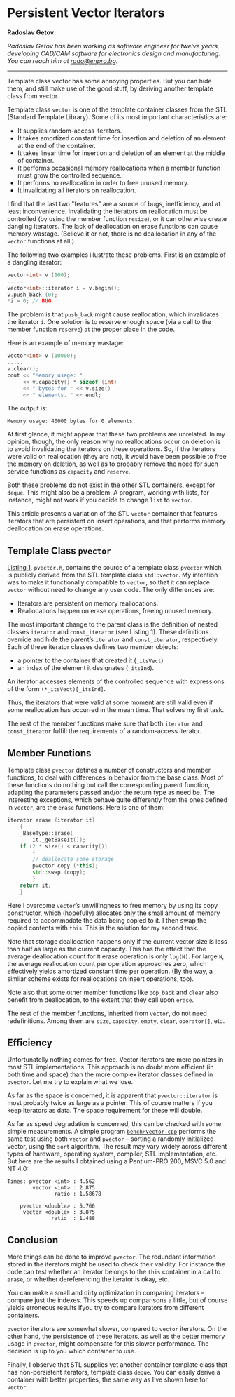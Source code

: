 # Persistent Vector Iterators

**Radoslav Getov**

*Radoslav Getov has been working as software engineer for twelve years, developing CAD/CAM software for electronics design and manufacturing. You can reach him at rado@enpro.bg.*

---

Template class vector has some annoying properties. But you can hide them, and still make use of the good stuff, by deriving another template class from vector.

Template class `vector` is one of the template container classes from the STL (Standard Template Library). Some of its most important characteristics are:
* It supplies random-access iterators.
* It takes amortized constant time for insertion and deletion of an element at the end of the container.
* It takes linear time for insertion and deletion of an element at the middle of container.
* It performs occasional memory reallocations when a member function must grow the controlled sequence.
* It performs no reallocation in order to free unused memory.
* It invalidating all iterators on reallocation.

I find that the last two "features" are a source of bugs, inefficiency, and at least inconvenience. Invalidating the iterators on reallocation must be controlled (by using the member function `resize`), or it can otherwise create dangling iterators. The lack of deallocation on erase functions can cause memory wastage. (Believe it or not, there is no deallocation in any of the `vector` functions at all.)

The following two examples illustrate these problems. First is an example of a dangling iterator:
```cpp
vector<int> v (100);
.....
vector<int>::iterator i = v.begin();
v.push_back (0);
*i = 0;	// BUG
```

The problem is that `push_back` might cause reallocation, which invalidates the iterator `i`. One solution is to reserve enough space (via a call to the member function `reserve`) at the proper place in the code.

Here is an example of memory wastage:
```cpp
vector<int> v (10000);
.....
v.clear();
cout << "Memory usage: "
     << v.capacity() * sizeof (int)
     << " bytes for " << v.size()
     << " elements. " << endl;
```

The output is:
```
Memory usage: 40000 bytes for 0 elements.
```

At first glance, it might appear that these two problems are unrelated. In my opinion, though, the only reason why no reallocations occur on deletion is to avoid invalidating the iterators on these operations. So, if the iterators were valid on reallocation (they are not), it would have been possible to free the memory on deletion, as well as to probably remove the need for such service functions as `capacity` and `reserve`.

Both these problems do not exist in the other STL containers, except for `deque`. This might also be a problem. A program, working with lists, for instance, might not work if you decide to change `list` to `vector`.

This article presents a variation of the STL `vector` container that features iterators that are persistent on insert operations, and that performs memory deallocation on erase operations.

## Template Class `pvector`

[Listing 1](pvector.h), `pvector.h`, contains the source of a template class `pvector` which is publicly derived from the STL template class `std::vector`. My intention was to make it functionally compatible to `vector`, so that it can replace `vector` without need to change any user code. The only differences are:
* Iterators are persistent on memory reallocations.
* Reallocations happen on erase operations, freeing unused memory.

The most important change to the parent class is the definition of nested classes `iterator` and `const_iterator` (see Listing 1). These definitions override and hide the parent’s `iterator` and `const_iterator`, respectively. Each of these iterator classes defines two member objects:
* a pointer to the container that created it (`_itsVect`)
* an index of the element it designates (`_itsInd`).

An iterator accesses elements of the controlled sequence with expressions of the form `(*_itsVect)[_itsInd]`.

Thus, the iterators that were valid at some moment are still valid even if some reallocation has occurred in the mean time. That solves my first task.

The rest of the member functions make sure that both `iterator` and `const_iterator` fulfill the requirements of a random-access iterator.

## Member Functions

Template class `pvector` defines a number of constructors and member functions, to deal with differences in behavior from the base class. Most of these functions do nothing but call the corresponding parent function, adapting the parameters passed and/or the return type as need be. The interesting exceptions, which behave quite differently from the ones defined in `vector`, are the `erase` functions. Here is one of them:
```cpp
iterator erase (iterator it)
    {
    _BaseType::erase(
        it._getBaseIt());
    if (2 * size() < capacity())
        {
        // deallocate some storage
        pvector copy (*this);
        std::swap (copy);
        }
    return it;
    }
```

Here I overcome `vector`’s unwillingness to free memory by using its copy constructor, which (hopefully) allocates only the small amount of memory required to accommodate the data being copied to it. I then swap the copied contents with `this`. This is the solution for my second task.

Note that storage deallocation happens only if the current vector size is less than half as large as the current capacity. This has the effect that the average deallocation count for `N` erase operation is only `log(N)`. For large `N`, the average reallocation count per operation approaches zero, which effectively yields amortized constant time per operation. (By the way, a similar scheme exists for reallocations on insert operations, too).

Note also that some other member functions like `pop_back` and `clear` also benefit from deallocation, to the extent that they call upon `erase`.

The rest of the member functions, inherited from `vector`, do not need redefinitions. Among them are `size`, `capacity`, `empty`, `clear`, `operator[]`, etc.

## Efficiency

Unfortunatelly nothing comes for free. Vector iterators are mere pointers in most STL implementations. This approach is no doubt more efficient (in both time and space) than the more complex iterator classes defined in `pvector`. Let me try to explain what we lose.

As far as the space is concerned, it is apparent that `pvector::iterator` is most probably twice as large as a pointer. This of course matters if you keep iterators as data. The space requirement for these will double.

As far as speed degradation is concerned, this can be checked with some simple measurements. A simple program [`benchPVector.cpp`](benchPVector.cpp) performs the same test using both `vector` and `pvector` – sorting a randomly initialized vector, using the `sort` algorithm. The result may vary widely across different types of hardware, operating system, compiler, STL implementation, etc. But here are the results I obtained using a Pentium-PRO 200, MSVC 5.0 and NT 4.0:
```
Times: pvector <int> : 4.562
        vector <int> : 2.875
               ratio : 1.58678

    pvector <double> : 5.766
     vector <double> : 3.875
              ratio  : 1.488
```

## Conclusion

More things can be done to improve `pvector`. The redundant information stored in the iterators might be used to check their validity. For instance the code can test whether an iterator belongs to the `this` container in a call to `erase`, or whether dereferencing the iterator is okay, etc.

You can make a small and dirty optimization in comparing iterators – compare just the indexes. This speeds up comparisons a little, but of course yields erroneous results ifyou try to compare iterators from different containers.

`pvector` iterators are somewhat slower, compared to `vector` iterators. On the other hand, the persistence of these iterators, as well as the better memory usage in `pvector`, might compensate for this slower performance. The decision is up to you which container to use.

Finally, I observe that STL supplies yet another container template class that has non-persistent iterators, template class `deque`. You can easily derive a container with better properties, the same way as I’ve shown here for `vector`.
